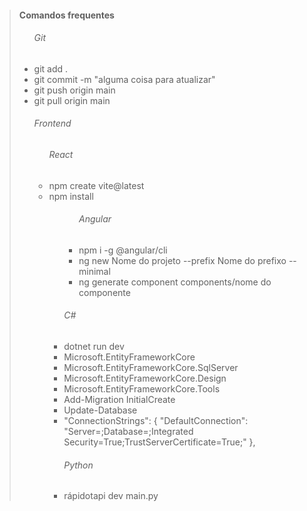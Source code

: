 > ####  Comandos frequentes
><ul>
> <h6>Git</h6>
>   <li>git add .</li>
>   <li>git commit -m "alguma coisa para atualizar"</li>
>   <li>git push origin main</li>
>   <li>git pull origin main</li>
> </ul>
> <ul>
> <h6>Frontend</h6>
>    <ul>
>       <h6>React</h6>
>       <li>npm create vite@latest</li>
>       <li>npm install</li>
>    <ul>
>    <ul>
>        <h6>Angular</h6>
>        <li>npm i -g @angular/cli</li>
>        <li>ng new Nome do projeto --prefix Nome do prefixo --minimal</li>
>        <li>ng generate component components/nome do componente </li>
>    </ul>
> </ul>
> <ul>
> <h6>C#</h6>
>   <li>dotnet run dev</li>
>   <li>Microsoft.EntityFrameworkCore</li>
>   <li>Microsoft.EntityFrameworkCore.SqlServer</li>
>   <li>Microsoft.EntityFrameworkCore.Design</li>
>   <li>Microsoft.EntityFrameworkCore.Tools</li>
>   <li>Add-Migration InitialCreate</li>
>   <li>Update-Database</li>
>   <li>  "ConnectionStrings": { "DefaultConnection": "Server=;Database=;Integrated Security=True;TrustServerCertificate=True;" },</li>
> </ul> 
> <ul>
> <h6>Python</h6>
>   <li>rápidotapi dev main.py</li>
> </ul>


